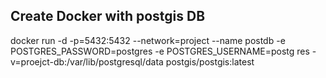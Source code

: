 
## Create Docker with postgis DB
docker run -d -p=5432:5432 --network=project --name postdb -e POSTGRES_PASSWORD=postgres -e POSTGRES_USERNAME=postg
res -v=proejct-db:/var/lib/postgresql/data postgis/postgis:latest

